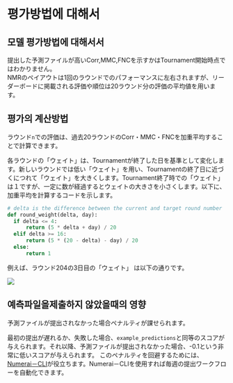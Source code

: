 # 평가방법에 대해서

## 모델 평가방법에 대해서서

提出した予測ファイルが高いCorr,MMC,FNCを示すかはTournament開始時点ではわかりません。\
NMRのペイアウトは1回のラウンドでのパフォーマンスに左右されますが、リーダーボードに掲載される評価や順位は20ラウンド分の評価の平均値を用います。

## 평가의 계산방법

ラウンド`n`での評価は、過去20ラウンドのCorr・MMC・FNCを加重平均することで計算できます。

各ラウンドの「ウェイト」は、Tournamentが終了した日を基準として変化します。新しいラウンドでは低い「ウェイト」を用い、Tournamentの終了日に近づくにつれて「ウェイト」を大きくします。Tournament終了時での「ウェイト」は１ですが、一定に数が経過するとウェイトの大きさを小さくします。以下に、加重平均を計算するコードを示します。

```python
# delta is the difference between the current and target round number
def round_weight(delta, day):
  if delta <= 4:
      return (5 * delta + day) / 20
  elif delta >= 16:
      return (5 * (20 - delta) - day) / 20
  else:
      return 1
```

例えば、ラウンド204の3日目の「ウェイト」 は以下の通りです。

![](<../.gitbook/assets/image (17).png>)

## 예측파일을제출하지 않았을때의 영향

予測ファイルが提出されなかった場合ペナルティが課せられます。

最初の提出が遅れるか、失敗した場合、`example_predictions`と同等のスコアが与えられます。それ以降、予測ファイルが提出されなかった場合、-0.1という非常に低いスコアが与えられます。 このペナルティを回避するためには、[Numerai－CLI](https://jp.docs.numer.ai/numerai-tournament/numerai-compute)が役立ちます。Numerai－CLIを使用すれば毎週の提出ワークフローを自動化できます。
